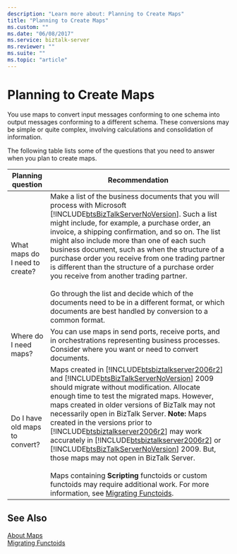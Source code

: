 ```yaml
---
description: "Learn more about: Planning to Create Maps"
title: "Planning to Create Maps"
ms.custom: ""
ms.date: "06/08/2017"
ms.service: biztalk-server
ms.reviewer: ""
ms.suite: ""
ms.topic: "article"
---
```

# Planning to Create Maps
You use maps to convert input messages conforming to one schema into output messages conforming to a different schema. These conversions may be simple or quite complex, involving calculations and consolidation of information.  

 The following table lists some of the questions that you need to answer when you plan to create maps.  


|       Planning question        |                                                                                                                                                                                                                                                                                                                                                                                                                                                                  Recommendation                                                                                                                                                                                                                                                                                                                                                                                                                                                                   |
|--------------------------------|---------------------------------------------------------------------------------------------------------------------------------------------------------------------------------------------------------------------------------------------------------------------------------------------------------------------------------------------------------------------------------------------------------------------------------------------------------------------------------------------------------------------------------------------------------------------------------------------------------------------------------------------------------------------------------------------------------------------------------------------------------------------------------------------------------------------------------------------------------------------------------------------------------------------------------------------------|
| What maps do I need to create? |                                                                                                                  Make a list of the business documents that you will process with Microsoft [!INCLUDE[btsBizTalkServerNoVersion](../includes/btsbiztalkservernoversion-md.md)]. Such a list might include, for example, a purchase order, an invoice, a shipping confirmation, and so on. The list might also include more than one of each such business document, such as when the structure of a purchase order you receive from one trading partner is different than the structure of a purchase order you receive from another trading partner.<br /><br /> Go through the list and decide which of the documents need to be in a different format, or which documents are best handled by conversion to a common format.                                                                                                                   |
|     Where do I need maps?      |                                                                                                                                                                                                                                                                                                                                                                                            You can use maps in send ports, receive ports, and in orchestrations representing business processes. Consider where you want or need to convert documents.                                                                                                                                                                                                                                                                                                                                                                                            |
| Do I have old maps to convert? | Maps created in [!INCLUDE[btsbiztalkserver2006r2](../includes/btsbiztalkserver2006r2-md.md)] and [!INCLUDE[btsBizTalkServerNoVersion](../includes/btsbiztalkservernoversion-md.md)] 2009 should migrate without modification. Allocate enough time to test the migrated maps. However, maps created in older versions of BizTalk may not necessarily open in BizTalk Server. **Note:**  Maps created in the versions prior to [!INCLUDE[btsbiztalkserver2006r2](../includes/btsbiztalkserver2006r2-md.md)] may work accurately in [!INCLUDE[btsbiztalkserver2006r2](../includes/btsbiztalkserver2006r2-md.md)] or [!INCLUDE[btsBizTalkServerNoVersion](../includes/btsbiztalkservernoversion-md.md)] 2009. But, those maps may not open in BizTalk Server. <br /><br /> Maps containing **Scripting** functoids or custom functoids may require additional work. For more information, see [Migrating Functoids](../core/migrating-functoids.md). |

## See Also  
 [About Maps](../core/about-maps.md)   
 [Migrating Functoids](../core/migrating-functoids.md)
